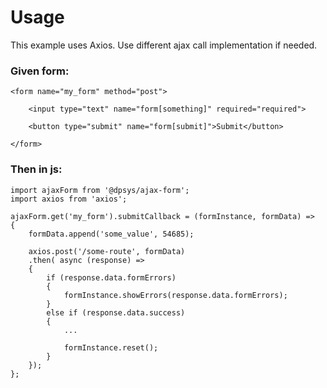 
# Usage
This example uses Axios. Use different ajax call implementation if needed.

### Given form:
```
<form name="my_form" method="post">

    <input type="text" name="form[something]" required="required">
	            
    <button type="submit" name="form[submit]">Submit</button>
    
</form>
```
###
###
### Then in js:
```
import ajaxForm from '@dpsys/ajax-form';
import axios from 'axios';

ajaxForm.get('my_form').submitCallback = (formInstance, formData) =>
{
	formData.append('some_value', 54685);

	axios.post('/some-route', formData)
	.then( async (response) => 
	{							
		if (response.data.formErrors)
		{				
			formInstance.showErrors(response.data.formErrors);
		}			
		else if (response.data.success)
		{
			...

			formInstance.reset();
		}
	});
};
```